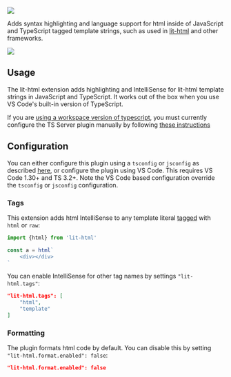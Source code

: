 [![](https://vsmarketplacebadge.apphb.com/version/bierner.lit-html.svg)](https://marketplace.visualstudio.com/items?itemName=bierner.lit-html)

Adds syntax highlighting and language support for html inside of JavaScript and TypeScript tagged template strings, such as used in [lit-html](https://github.com/PolymerLabs/lit-html) and other frameworks.

![](https://github.com/mjbvz/vscode-lit-html/raw/master/docs/example.gif)


## Usage
The lit-html extension adds highlighting and IntelliSense for lit-html template strings in JavaScript and TypeScript. It works out of the box when you use VS Code's built-in version of TypeScript.

If you are [using a workspace version of typescript](https://code.visualstudio.com/Docs/languages/typescript#_using-newer-typescript-versions), you must currently configure the TS Server plugin manually by following [these instructions](https://github.com/Microsoft/typescript-lit-html-plugin#usage)


## Configuration

You can either configure this plugin using a `tsconfig` or `jsconfig` as described [here](https://github.com/Microsoft/typescript-lit-html-plugin#configuration), or configure the plugin using VS Code. This requires VS Code 1.30+ and TS 3.2+. Note the VS Code based configuration override the `tsconfig` or `jsconfig` configuration.

### Tags
This extension adds html IntelliSense to any template literal [tagged](https://developer.mozilla.org/en-US/docs/Web/JavaScript/Reference/Template_literals) with `html` or `raw`:

```js
import {html} from 'lit-html'

const a = html`
    <div></div>
`
```

You can enable IntelliSense for other tag names by settings `"lit-html.tags"`:

```json
"lit-html.tags": [
    "html",
    "template"
]
```

### Formatting
The plugin formats html code by default. You can disable this by setting `"lit-html.format.enabled": false`:

```json
"lit-html.format.enabled": false
```
